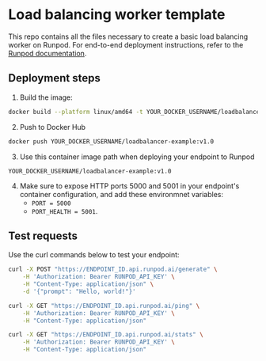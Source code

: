 # Load balancing worker template

This repo contains all the files necessary to create a basic load balancing worker on Runpod. For end-to-end deployment instructions, refer to the [Runpod documentation](https://docs.runpod.io/load-balancing/build-a-worker).

## Deployment steps

1. Build the image:

```bash
docker build --platform linux/amd64 -t YOUR_DOCKER_USERNAME/loadbalancer-example:v1.0 . 
```

2. Push to Docker Hub
```bash
docker push YOUR_DOCKER_USERNAME/loadbalancer-example:v1.0
```

3. Use this container image path when deploying your endpoint to Runpod

```
YOUR_DOCKER_USERNAME/loadbalancer-example:v1.0
```

4. Make sure to expose HTTP ports 5000 and 5001 in your endpoint's container configuration, and add these environmnet variables:
    - `PORT = 5000`
    - `PORT_HEALTH = 5001`.

## Test requests

Use the curl commands below to test your endpoint:

```bash
curl -X POST "https://ENDPOINT_ID.api.runpod.ai/generate" \
    -H 'Authorization: Bearer RUNPOD_API_KEY' \
    -H "Content-Type: application/json" \
    -d '{"prompt": "Hello, world!"}'
```

```bash
curl -X GET "https://ENDPOINT_ID.api.runpod.ai/ping" \
    -H 'Authorization: Bearer RUNPOD_API_KEY' \
    -H "Content-Type: application/json"
```

```bash
curl -X GET "https://ENDPOINT_ID.api.runpod.ai/stats" \
    -H 'Authorization: Bearer RUNPOD_API_KEY' \
    -H "Content-Type: application/json"
```

